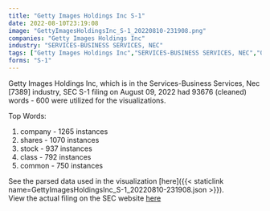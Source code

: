 ```yaml
---
title: "Getty Images Holdings Inc S-1"
date: 2022-08-10T23:19:08
image: "GettyImagesHoldingsInc_S-1_20220810-231908.png"
companies: "Getty Images Holdings Inc"
industry: "SERVICES-BUSINESS SERVICES, NEC"
tags: ["Getty Images Holdings Inc","SERVICES-BUSINESS SERVICES, NEC","08-09-2022","S-1"]
forms: "S-1"
---
```

Getty Images Holdings Inc, which is in the Services-Business Services, Nec [7389] industry, SEC S-1 filing on August 09, 2022 had 93676 (cleaned) words - 600 were utilized for the visualizations.

Top Words:
1. company - 1265 instances
2. shares - 1070 instances
3. stock - 937 instances
4. class - 792 instances
5. common - 750 instances


See the parsed data used in the visualization [here]({{< staticlink name=GettyImagesHoldingsInc_S-1_20220810-231908.json >}}).  
View the actual filing on the SEC website [here](https://www.sec.gov/Archives/edgar/data/1898496/0001104659-22-087659.txt)